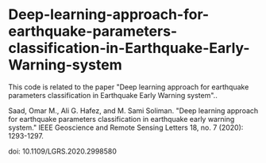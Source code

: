 # Deep-learning-approach-for-earthquake-parameters-classification-in-Earthquake-Early-Warning-system

This code is related to the paper "Deep learning approach for earthquake parameters classification in Earthquake Early Warning system"..

Saad, Omar M., Ali G. Hafez, and M. Sami Soliman. "Deep learning approach for earthquake parameters classification in earthquake early warning system." IEEE Geoscience and Remote Sensing Letters 18, no. 7 (2020): 1293-1297.

doi:  10.1109/LGRS.2020.2998580
